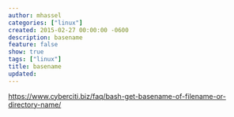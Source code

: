 ```yaml
---
author: mhassel
categories: ["linux"]
created: 2015-02-27 00:00:00 -0600
description: basename
feature: false
show: true
tags: ["linux"]
title: basename
updated:
---
```

https://www.cyberciti.biz/faq/bash-get-basename-of-filename-or-directory-name/
